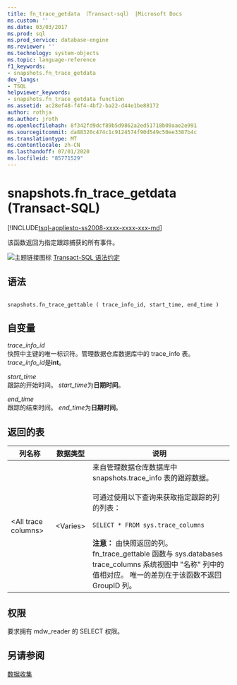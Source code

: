 ```yaml
---
title: fn_trace_getdata （Transact-sql） |Microsoft Docs
ms.custom: ''
ms.date: 03/03/2017
ms.prod: sql
ms.prod_service: database-engine
ms.reviewer: ''
ms.technology: system-objects
ms.topic: language-reference
f1_keywords:
- snapshots.fn_trace_getdata
dev_langs:
- TSQL
helpviewer_keywords:
- snapshots.fn_trace_getdata function
ms.assetid: ac28ef48-f4f4-4bf2-ba22-d44e1be88172
author: rothja
ms.author: jroth
ms.openlocfilehash: 8f342fd9dcf89b5d9862a2ed51718b09aae2e991
ms.sourcegitcommit: da88320c474c1c9124574f90d549c50ee3387b4c
ms.translationtype: MT
ms.contentlocale: zh-CN
ms.lasthandoff: 07/01/2020
ms.locfileid: "85771529"
---
```

# <a name="snapshotsfn_trace_getdata-transact-sql"></a>snapshots.fn_trace_getdata (Transact-SQL)
[!INCLUDE[tsql-appliesto-ss2008-xxxx-xxxx-xxx-md](../../includes/applies-to-version/sqlserver.md)]

  该函数返回为指定跟踪捕获的所有事件。  
  
 ![主题链接图标](../../database-engine/configure-windows/media/topic-link.gif "“主题链接”图标") [Transact-SQL 语法约定](../../t-sql/language-elements/transact-sql-syntax-conventions-transact-sql.md)  
  
## <a name="syntax"></a>语法  
  
```  
  
snapshots.fn_trace_gettable ( trace_info_id, start_time, end_time )  
```  
  
## <a name="arguments"></a>自变量  
 *trace_info_id*  
 快照中主键的唯一标识符。管理数据仓库数据库中的 trace_info 表。 *trace_info_id*是**int**。  
  
 *start_time*  
 跟踪的开始时间。 *start_time*为**日期时间**。  
  
 *end_time*  
 跟踪的结束时间。 *end_time*为**日期时间**。  
  
## <a name="table-returned"></a>返回的表  
  
|列名称|数据类型|说明|  
|-----------------|---------------|-----------------|  
|\<All trace columns>|\<Varies>|来自管理数据仓库数据库中 snapshots.trace_info 表的跟踪数据。<br /><br /> 可通过使用以下查询来获取指定跟踪的列的列表：<br /><br /> `SELECT * FROM sys.trace_columns`<br /><br /> **注意：** 由快照返回的列。 fn_trace_gettable 函数与 sys.databases trace_columns 系统视图中 "名称" 列中的值相对应。 唯一的差别在于该函数不返回 GroupID 列。|  
  
## <a name="permissions"></a>权限  
 要求拥有 mdw_reader 的 SELECT 权限。  
  
## <a name="see-also"></a>另请参阅  
 [数据收集](../../relational-databases/data-collection/data-collection.md)  
  
  
